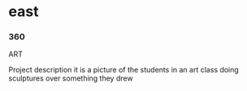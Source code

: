 # east

### 360
ART

Project description
it is a picture of the students in an art class doing sculptures over something they drew

<script src='//vizor.io/static/scripts/vizor-360-embed.js' data-vizorurl='//vizor.io/embed/wanya2323/art'></script>
